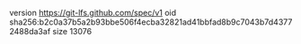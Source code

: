 version https://git-lfs.github.com/spec/v1
oid sha256:b2c0a37b5a2b93bbe506f4ecba32821ad41bbfad8b9c7043b7d43772488da3af
size 13076

